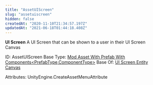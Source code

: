 ```yaml
---
title: "AssetUIScreen"
slug: "assetuiscreen"
hidden: false
createdAt: "2020-11-10T21:34:57.197Z"
updatedAt: "2021-06-18T01:44:18.408Z"
---
```

**UI Screen**
A UI Screen that can be shown to a user in their UI Screen Canvas

ID: AssetUIScreen
Base Type: [Mod Asset With Prefab With Components<PrefabType,ComponentType>](doc:modassetwithprefabwithcomponents2)
Base Of: [UI Screen Entity Canvas](doc:assetuiscreenentitycanvasbase)


Attributes:
UnityEngine.CreateAssetMenuAttribute
